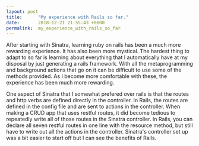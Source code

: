 ```yaml
---
layout: post
title:      "My experience with Rails so far."
date:       2018-12-21 21:55:43 +0000
permalink:  my_experience_with_rails_so_far
---
```



After starting with Sinatra, learning ruby on rails has been a much more rewarding experience. It has also been more mystical. The hardest thing to adapt to so far is learning about everything that I automatically have at my disposal by just generating a rails framework. With all the metaprogramming and background actions that go on it can be difficult to use some of the methods provided. As I become more comfortable with these, the experience has been much more rewarding. 

One aspect of Sinatra that I somewhat prefered over rails is that the routes and http verbs are defined directly in the controller. In Rails, the routes are defined in the config file and are sent to actions in the controller. When making a CRUD app that uses restful routes, it did become tedious to repeatedly write all of those routes in the Sinatra controller.  In Rails, you can declare all seven restful routes in one line with the resource method, but still have to write out all the actions in the controller. Sinatra's controller set up was a bit easier to start off but I can see the benefits of Rails. 
